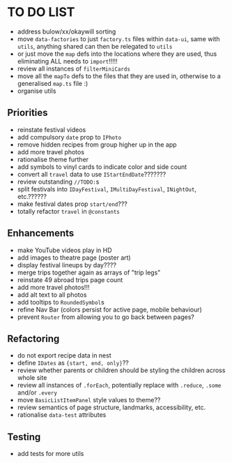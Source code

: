 # TO DO LIST

- address bulow/xx/okaywill sorting
- move `data-factories` to just `factory.ts` files within `data-ui`, same with `utils`, anything shared can then be relegated to `utils`
- or just move the `map` defs into the locations where they are used, thus eliminating ALL needs to `import`!!!!!
- review all instances of `filterMiniCards`
- move all the `mapTo` defs to the files that they are used in, otherwise to a generalised `map.ts` file :)
- organise utils

## Priorities

- reinstate festival videos
- add compulsory `date` prop to `IPhoto`
- remove hidden recipes from group higher up in the app
- add more travel photos
- rationalise theme further
- add symbols to vinyl cards to indicate color and side count
- convert all `travel` data to use `IStartEndDate`???????
- review outstanding `//TODO:`s
- split festivals into `IDayFestival`, `IMultiDayFestival`, `INightOut`, etc.??????
- make festival dates prop `start/end`???
- totally refactor `travel` in `@constants`

## Enhancements

- make YouTube videos play in HD
- add images to theatre page (poster art)
- display festival lineups by day????
- merge trips together again as arrays of "trip legs"
- reinstate 49 abroad trips page count
- add more travel photos!!!
- add alt text to all photos
- add tooltips to `RoundedSymbol`s
- refine Nav Bar (colors persist for active page, mobile behaviour)
- prevent `Router` from allowing you to go back between pages?

## Refactoring

- do not export recipe data in nest
- define `IDates` as `{start, end, only}`??
- review whether parents or children should be styling the children across whole site
- review all instances of `.forEach`, potentially replace with `.reduce`, `.some` and/or `.every`
- move `BasicListItemPanel` style values to theme??
- review semantics of page structure, landmarks, accessibility, etc.
- rationalise `data-test` attributes

## Testing

- add tests for more utils
